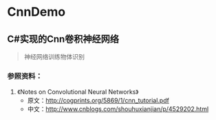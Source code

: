 # CnnDemo

## C#实现的Cnn卷积神经网络

> 神经网络训练物体识别

### 参照资料：
1. 《Notes on Convolutional Neural Networks》
    * 原文：http://cogprints.org/5869/1/cnn_tutorial.pdf
    * 中文：http://www.cnblogs.com/shouhuxianjian/p/4529202.html
